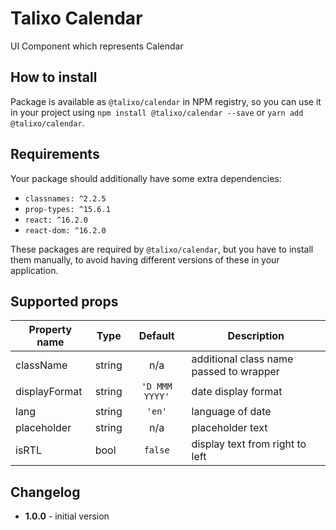 # Talixo Calendar

UI Component which represents Calendar

## How to install

Package is available as `@talixo/calendar` in NPM registry, so you can use it in your project
using `npm install @talixo/calendar --save` or `yarn add @talixo/calendar`.

## Requirements

Your package should additionally have some extra dependencies:

- `classnames: ^2.2.5`
- `prop-types: ^15.6.1`
- `react: ^16.2.0`
- `react-dom: ^16.2.0`

These packages are required by `@talixo/calendar`, but you have to install them manually,
to avoid having different versions of these in your application.

## Supported props

Property name | Type      | Default | Description                    
--------------|-----------|:-------:|--------------------------------
className     | string    | n/a     | additional class name passed to wrapper
displayFormat | string    | `'D MMM YYYY'` | date display format
lang          | string    | `'en'`  | language of date
placeholder   | string    | n/a     | placeholder text
isRTL         | bool      | `false` | display text from right to left

## Changelog

- **1.0.0** - initial version
